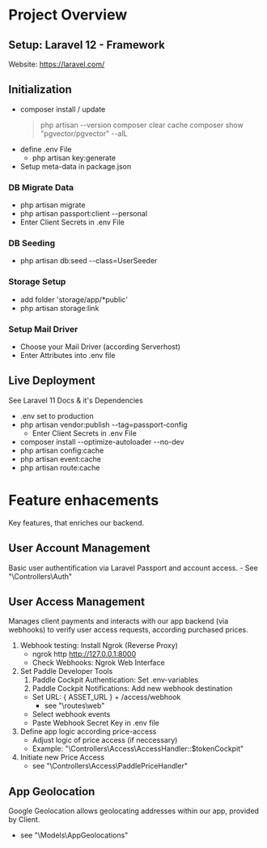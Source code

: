# Project Overview
## Setup: Laravel 12 - Framework
Website: https://laravel.com/

## Initialization
  - composer install / update
    > php artisan --version
    > composer clear cache
    > composer show "pgvector/pgvector" --alL
  - define .env File
    - php artisan key:generate
  - Setup meta-data in package.json

### DB Migrate Data
  - php artisan migrate
  - php artisan passport:client --personal
  - Enter Client Secrets in .env File

### DB Seeding
  - php artisan db:seed --class=UserSeeder

### Storage Setup
  - add folder 'storage/app/*public'
  - php artisan storage:link

### Setup Mail Driver
  - Choose your Mail Driver (according Serverhost)
  - Enter Attributes into .env file

 ## Live Deployment
 See Laravel 11 Docs & it's Dependencies
  - .env set to production
  - php artisan vendor:publish --tag=passport-config
    - Enter Client Secrets in .env File
  - composer install --optimize-autoloader --no-dev
  - php artisan config:cache
  - php artisan event:cache
  - php artisan route:cache


# Feature enhacements
Key features, that enriches our backend.

## User Account Management
Basic user authentification via Laravel Passport and account access.
    - See "\Controllers\Auth"

## User Access Management
Manages client payments and interacts with our app backend (via  webhooks) to verify user access requests, according purchased prices.
   1. Webhook testing: Install Ngrok (Reverse Proxy)
      - ngrok http http://127.0.0.1:8000
      - Check Webhooks: Ngrok Web Interface
   2. Set Paddle Developer Tools
      1. Paddle Cockpit Authentication: Set .env-variables
      2. Paddle Cockpit Notifications: Add new webhook destination
        - Set URL: { ASSET_URL } + /access/webhook
          - see "\routes\web"
        - Select webhook events
        - Paste Webhook Secret Key in .env file
   3. Define app logic according price-access
      - Adjust logic of price access (if neccessary)
      - Example: "\Controllers\Access\AccessHandler::$tokenCockpit"
   4. Initiate new Price Access 
      - see "\Controllers\Access\PaddlePriceHandler"

## App Geolocation
Google Geolocation allows geolocating addresses within our app, provided by Client.
  - see "\Models\AppGeolocations\"
